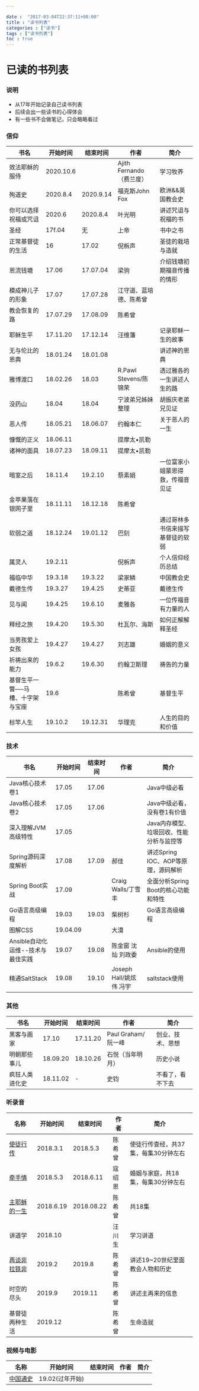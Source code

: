 ```yaml
---

date :  "2017-03-04T22:37:11+08:00" 
title : "读书列表" 
categories : ["读书"] 
tags : ["读书列表"] 
toc : true
---
```


已读的书列表
============

### 说明

-   从17年开始记录自己读书列表
-   后续会出一些读书的心得体会
-   有一些书不会做笔记，只会略略看过

### 信仰

| 书名                             | 开始时间  | 结束时间  | 作者                     | 简介                             |
| -------------------------------- | --------- | --------- | ------------------------ | -------------------------------- |
| 效法耶稣的服侍                   | 2020.10.6 |           | Ajith Fernando（费兰度） | 学习牧养                         |
| 殉道史                           | 2020.8.4  | 2020.9.14 | 福克斯John Fox           | 欧洲&&英国教会史                 |
| 你可以选择祝福或咒诅             | 2020.6    | 2020.8.4  | 叶光明                   | 讲述咒诅与祝福的书               |
| 圣经                             | 17f.04    | 无        | 上帝                     | 书中之书                         |
| 正常基督徒的生活                 | 16        | 17.02     | 倪柝声                   | 圣徒的栽培与造就                 |
| 恩流钱塘                         | 17.06     | 17.07.04  | 梁驹                     | 介绍钱塘初期福音传播的情形       |
| 模成神儿子的形象                 | 17.07     | 17.07.28  | 江守道、蓝培德、陈希曾   |                                  |
| 教会恢复的路                     | 17.07.29  | 17.08.09  | 陈希曾                   |                                  |
| 耶稣生平                         | 17.11.20  | 17.12.14  | 汪维藩                   | 记录耶稣一生的故事               |
| 无与伦比的恩典                   | 18.01.24  | 18.01.08  |                          | 讲述神的恩典                     |
| 雅博渡口                         | 18.02.26  | 18.03     | R.Pawl Stevens/陈锦荣    | 透过雅各的一生讲述人生的路       |
| 没药山                           | 18.04     | 18.04     | 宁波弟兄姊妹整理         | 胡振庆老弟兄见证                 |
| 恶人传                           | 18.05.21  | 18.06.07  | 约翰本仁                 | 关于恶人的一生                   |
| 慷慨的正义                       | 18.06.11  |           | 提摩太•凯勒              |                                  |
| 诸神的面具                       | 18.07.23  | 18.09.11  | 提摩太•凯勒              |                                  |
| 暗室之后                         | 18.11.4   | 19.2.10   | 蔡素娟                   | 一位富家小姐蒙恩得救，传福音见证 |
| 金苹果落在银网子里               | 18.11.11  | 18.12.18  | 陈希曾                   |                                  |
| 软弱之道                         | 18.12.24  | 19.01.12  | 巴刻                     | 通过哥林多书信来描写基督徒的软弱 |
| 属灵人                           | 19.2.11   |           | 倪柝声                   | 个人信仰经历总结                 |
| 福临中华                         | 19.3.18   | 19.3.22   | 梁家鳞                   | 中国教会史                       |
| 戴德生传                         | 19.3.27   | 19.4.25   | 史蒂亚                   | 戴德生传                         |
| 见与闻                           | 19.4.25   | 19.6.10   | 麦雅各                   | 一位传福音有力量的人             |
| 释经之旅                         | 19.4.20   | 19.5.30   | 杜瓦尔、海斯             | 如何正解解释圣经                 |
| 当男孩爱上女孩                   | 19.4.27   | 19.4.27   | 刘志雄                   | 婚姻的意义                       |
| 祈祷出来的能力                   | 19.6.2    | 19.6.30   | 约翰卫斯理               | 祷告的力量                       |
| 基督生平一瞥──马槽、十字架与宝座 | 19.6      |           | 陈希曾                   | 基督生平                         |
| 标竿人生                         | 19.10.2   | 19.12.31  | 华理克                   | 人生的目的和价值                 |

### 技术

| 书名                              | 开始时间 | 结束时间 | 作者                    | 简介                                     |
| --------------------------------- | -------- | -------- | ----------------------- | ---------------------------------------- |
| Java核心技术卷1                   | 17.05    | 17.06    |                         | Java中级必看                             |
| Java核心技术卷2                   | 17.05    | 17.06    |                         | Java中级必看，没有卷1有价值              |
| 深入理解JVM高级特性               | 17.05    |          |                         | Java内存模型、垃圾回收、性能分析与监控等 |
| Spring源码深度解析                | 17.08    | 17.09    | 郝佳                    | 讲述Spring IOC、AOP等原理，源码解析      |
| Spring Boot实战                   | 17.09    |          | Craig Walls/丁雪丰      | 全面分析Spring Boot的核心功能和特性      |
| Go语言高级编程                    | 19.03    | 19.03    | 柴树杉                  | Go语言高级编程                           |
| 图解CSS                           | 19.04.09 |          | 大漠                    |                                          |
| Ansible自动化运维--技术与最佳实践 | 19.07    | 19.08    | 陈金窗 沈灿 刘政委      | Ansible的使用                            |
| 精通SaltStack                     | 19.08    | 19.10    | Joseph Hall/姚炫伟 冯宇 | saltstack使用                            |

### 其他

| 书名           | 开始时间 | 结束时间 | 作者               | 简介             |
| ----------     | -------- | -------- | ------------------ | ---------------- |
| 黑客与画家     |    17.10 | 17.11.20 | Paul Graham/阮一峰 | 创业、技术、思想 |
| 明朝那些事儿   | 18.09.20 | 18.10.26 | 石悦（当年明月）   | 历史小说         |
| 疯狂人类进化史 | 18.11.02 | - | 史钧                 | 不看了，看不下去 |

### 听录音

| 名称                                                         | 开始时间  | 结束时间   | 作者   | 简介                                 |
| ------------------------------------------------------------ | --------- | ---------- | ------ | ------------------------------------ |
| [使徒行传](https://www.fuyin.tv/content/view/movid/2417/)    | 2018.3.1  | 2018.5.3   | 陈希曾 | 使徒行传查经，共37集，每集30分钟左右 |
| [牵手情](https://www.fuyin.tv/content/view/movid/268/)       | 2018.5.3  | 2018.6.11  | 寇绍恩 | 婚姻与家庭，共18集，每集30分钟左右   |
| [主耶稣的一生](https://www.fuyin.tv/content/view/movid/2059/) | 2018.6.19 | 2018.08.22 | 陈希曾 | 共18集                               |
| 讲道学                                                       | 2018.10   |            | 汪川生 | 学习讲道                             |
| [再谈非拉铁非](https://www.fuyin.tv/content/view/movid/2744/) | 2019.2    | 2019.8     | 陈希曾 | 讲述19~20世纪里面教会人物和历史      |
| 时空的尽头                                                   | 2019.9    | 2019.11    | 陈希曾 | 讲述主再来的信息                     |
| 基督徒两种生活                                               | 2019.12   |            | 陈希曾 | 生命造就                             |

### 视频与电影

| 名称                                                         | 开始时间        | 结束时间 | 作者 | 简介 |
| ------------------------------------------------------------ | --------------- | -------- | ---- | ---- |
| [中国通史](https://www.bilibili.com/video/av6547465/?p=1&spm_id_from=333.788.b_6d756c74695f70616765.1) | 19.02(过年开始) |          |      |      |

